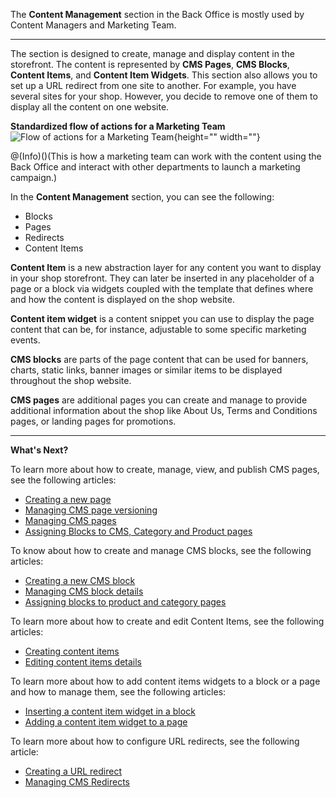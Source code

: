 The **Content Management** section in the Back Office is mostly used by Content Managers and Marketing Team.
***
The section is designed to create, manage and display content in the storefront. The content is represented by **CMS Pages**, **CMS Blocks**, **Content Items**, and **Content Item Widgets**. This section also allows you to set up a URL redirect from one site to another. For example, you have several sites for your shop. However, you decide to remove one of them to display all the content on one website. 

**Standardized flow of actions for a Marketing Team**
![Flow of actions for a Marketing Team](https://spryker.s3.eu-central-1.amazonaws.com/docs/User+Guides/Back+Office+User+Guides/Content+Management+System/flow-of-actions-for-marketing-team.png){height="" width=""}

@(Info)()(This is how a marketing team can work with the content using the Back Office and interact with other departments to launch a marketing campaign.)

In the **Content Management** section, you can see the following:

* Blocks
* Pages
* Redirects
* Content Items

**Content Item** is a new abstraction layer for any content you want to display in your shop storefront. They can later be inserted in any placeholder of a page or a block via widgets coupled with the template that defines where and how the content is displayed on the shop website.

**Content item widget** is a content snippet you can use to display the page content that can be, for instance, adjustable to some specific marketing events. 

**CMS blocks** are parts of the page content that can be used for banners, charts, static links, banner images or similar items to be displayed throughout the shop website. 

**CMS pages** are additional pages you can create and manage to provide additional information about the shop like About Us, Terms and Conditions pages, or landing pages for promotions. 

***
**What's Next?**

To learn more about how to create, manage, view, and publish CMS pages, see the following articles:

* [Creating a new page](https://documentation.spryker.com/v4/docs/creating-a-cms-page) 
* [Managing CMS page versioning](https://documentation.spryker.com/v4/docs/cms-pages-versioning) 
* [Managing CMS pages](https://documentation.spryker.com/v4/docs/managing-cms-pages)
* [Assigning Blocks to CMS, Category and Product pages](https://documentation.spryker.com/v4/docs/assigning-blocks-to-category-and-product-pages)

To know about how to create and manage CMS blocks, see the following articles:

* [Creating a new CMS block](https://documentation.spryker.com/v4/docs/creating-cms-block)
* [Managing CMS block details](https://documentation.spryker.com/v4/docs/managing-cms-blocks)
* [Assigning blocks to product and category pages](https://documentation.spryker.com/v4/docs/assigning-blocks-to-category-or-product-pages)

To learn more about how to create and edit Content Items, see the following articles:

* [Creating content items](https://documentation.spryker.com/v4/docs/creating-content-items)
* [Editing content items details](https://documentation.spryker.com/v4/docs/editing-content-items)

To learn more about how to add content items widgets to a block or a page and how to manage them, see the following articles:

* [Inserting a content item widget in a block](https://documentation.spryker.com/v4/docs/adding-content-item-widgets-to-pages-and-blocks#adding-content-item-widgets-to-blocks)
* [Adding a content item widget to a page](https://documentation.spryker.com/v4/docs/adding-content-item-widgets-to-pages-and-blocks#adding-content-item-widgets-to-pages)

To learn more about how to configure URL redirects, see the following article:

* [Creating a URL redirect](https://documentation.spryker.com/v4/docs/creating-cms-redirects)
* [Managing CMS Redirects](https://documentation.spryker.com/v4/docs/managing-cms-redirects)